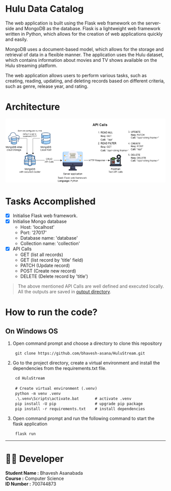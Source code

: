 # Hulu Data Catalog

The web application is built using the Flask web framework on the 
server-side and MongoDB as the database. Flask is a lightweight web 
framework written in Python, which allows for the creation of web 
applications quickly and easily.

MongoDB uses a document-based model, which allows for the 
storage and retrieval of data in a flexible manner. The application 
uses the Hulu dataset, which contains information about movies 
and TV shows available on the Hulu streaming platform.

The web application allows users to perform various tasks, 
such as creating, reading, updating, and deleting records based on 
different criteria, such as genre, release year, and rating.

# Architecture
![Architecture](architecture.png)

# Tasks Accomplished
- [x] Initialise Flask web framework.
- [x] Initialise Mongo database
    * Host: 'localhost'
    * Port: '27017'
    * Database name: 'database'
    * Collection name: 'collection'
- [x] API Calls<br>
    * GET (list all records)
    * GET (list record by 'title' field)
    * PATCH (Update record)
    * POST (Create new record)
    * DELETE (Delete record by 'title')

> The above mentioned API Calls are well defined and executed locally.<br>
> All the outputs are saved in [output directory](https://github.com/bhavesh-asana/HuluStream/tree/main/outputs).

# How to run the code?
## On Windows OS
1. Open command prompt and choose a directory to clone this repository
   ```commandline
    git clone https://github.com/bhavesh-asana/HuluStream.git
   ```
2. Go to the project directory, create a virtual environment and install the dependencies
   from the requirements.txt file.
    ```commandline
     cd HuluStream
   
     # Create virtual environment (.venv)
     python -m venv .venv
     .\.venv\Scripts\activate.bat       # activate .venv
     pip install -U pip                 # upgrade pip package
     pip install -r requirements.txt    # install dependencies
    ```
3. Open command prompt and run the following command to start the flask application
   ```commandline
    flask run
   ```

---

# :technologist: Developer

**Student Name :** Bhavesh Asanabada<br>
**Course       :** Computer Science<br>
**ID Number    :** 700744873
